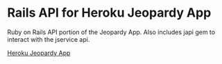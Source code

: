 # Rails API for Heroku Jeopardy App

Ruby on Rails API portion of the Jeopardy App. Also includes japi gem to interact with the jservice api.

[Heroku Jeopardy App](https://bible-jeopardy-app.herokuapp.com/)
